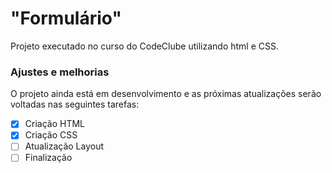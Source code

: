 # "Formulário"
<p>Projeto executado no curso do CodeClube utilizando html e CSS.</p>

### Ajustes e melhorias

O projeto ainda está em desenvolvimento e as próximas atualizações serão voltadas nas seguintes tarefas:

- [x] Criação HTML
- [x] Criação CSS
- [ ] Atualização Layout
- [ ] Finalização

